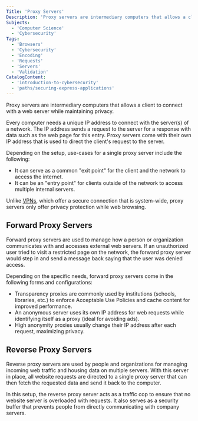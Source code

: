 ```yaml
---
Title: 'Proxy Servers'
Description: 'Proxy servers are intermediary computers that allows a client to connect with a web server while maintaining privacy.'
Subjects:
  - 'Computer Science'
  - 'Cybersecurity'
Tags:
  - 'Browsers'
  - 'Cybersecurity'
  - 'Encoding'
  - 'Requests'
  - 'Servers'
  - 'Validation'
CatalogContent:
  - 'introduction-to-cybersecurity'
  - 'paths/securing-express-applications'
---
```


<link rel="canonical" href="https://www.codecademy.com/resources/blog/what-is-a-proxy-server/" />

Proxy servers are intermediary computers that allows a client to connect with a web server while maintaining privacy.

Every computer needs a unique IP address to connect with the server(s) of a network. The IP address sends a request to the server for a response with data such as the web page for this entry. Proxy servers come with their own IP address that is used to direct the client's request to the server.

Depending on the setup, use-cases for a single proxy server include the following:

- It can serve as a common "exit point" for the client and the network to access the internet.
- It can be an "entry point" for clients outside of the network to access multiple internal servers.

Unlike [VPNs](https://www.codecademy.com/resources/blog/what-is-a-vpn/), which offer a secure connection that is system-wide, proxy servers only offer privacy protection while web browsing.

## Forward Proxy Servers

Forward proxy servers are used to manage how a person or organization communicates with and accesses external web servers. If an unauthorized user tried to visit a restricted page on the network, the forward proxy server would step in and send a message back saying that the user was denied access.

Depending on the specific needs, forward proxy servers come in the following forms and configurations:

- Transparency proxies are commonly used by institutions (schools, libraries, etc.) to enforce Acceptable Use Policies and cache content for improved performance.
- An anonymous server uses its own IP address for web requests while identifying itself as a proxy (ideal for avoiding ads).
- High anonymity proxies usually change their IP address after each request, maximizing privacy.

## Reverse Proxy Servers

Reverse proxy servers are used by people and organizations for managing incoming web traffic
and housing data on multiple servers. With this server in place, all website requests are directed to a single proxy server that can then fetch the requested data and send it back to the computer.

In this setup, the reverse proxy server acts as a traffic cop to ensure that no website server is overloaded with requests. It also serves as a security buffer that prevents people from directly communicating with company servers.
